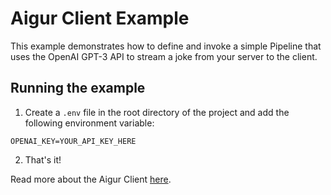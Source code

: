 # Aigur Client Example

This example demonstrates how to define and invoke a simple Pipeline that uses the OpenAI GPT-3 API to stream a joke from your server to the client.

## Running the example

1. Create a `.env` file in the root directory of the project and add the following environment variable:

```
OPENAI_KEY=YOUR_API_KEY_HERE
```

2. That's it!

Read more about the Aigur Client [here](https://client.aigur.dev).
